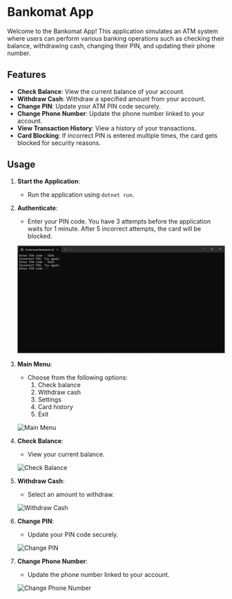 # Bankomat App

Welcome to the Bankomat App! This application simulates an ATM system where users can perform various banking operations such as checking their balance, withdrawing cash, changing their PIN, and updating their phone number.

## Features

- **Check Balance**: View the current balance of your account.
- **Withdraw Cash**: Withdraw a specified amount from your account.
- **Change PIN**: Update your ATM PIN code securely.
- **Change Phone Number**: Update the phone number linked to your account.
- **View Transaction History**: View a history of your transactions.
- **Card Blocking**: If incorrect PIN is entered multiple times, the card gets blocked for security reasons.


## Usage

1. **Start the Application**:
    - Run the application using `dotnet run`.

2. **Authenticate**:
    - Enter your PIN code. You have 3 attempts before the application waits for 1 minute. After 5 incorrect attempts, the card will be blocked.

    ![Authentication](https://github.com/Ulugbek1904/AutomatedTellerMachineApp/blob/main/images/Authentication1.png?raw=true)

3. **Main Menu**:
    - Choose from the following options:
        1. Check balance
        2. Withdraw cash
        3. Settings
        4. Card history
        5. Exit

    ![Main Menu](./images/main_menu.png)

4. **Check Balance**:
    - View your current balance.

    ![Check Balance](./images/check_balance.png)

5. **Withdraw Cash**:
    - Select an amount to withdraw.

    ![Withdraw Cash](./images/withdraw_cash.png)

6. **Change PIN**:
    - Update your PIN code securely.

    ![Change PIN](./images/change_pin.gif)

7. **Change Phone Number**:
    - Update the phone number linked to your account.

    ![Change Phone Number](./images/change_phone_number.gif)
